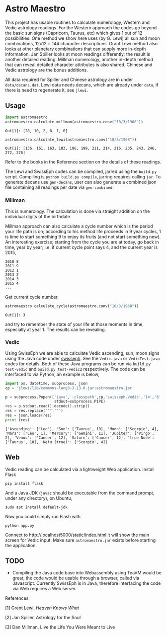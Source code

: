 # Astro Maestro

This project has usable routines to calculate numerology, Western and
Vedic astrology readings. For the Western approach the codes go beyond
the basic sun signs (Capricorn, Taurus, etc) which gives 1 out of 12
possibilities. One method we show here uses (by G. Lewi) all sun and
moon combinations, 12x12 = 144 character descriptions. Grant Lewi
method also looks at other planetary combinations that can supply more
in-depth information. Jan Spiller looks at moon readings differently;
the result is another detailed reading. Millman numerology, another
in-depth method that can reveal detailed character attributes is also
shared. Chinese and Vedic astrology are the bonus additions.

All data required for Spiller and Chinese astrology are in under
`data/decans.dat`.  Lewi data needs decans, which are already under
`data`, if there is need to regenerate it, see `jlewi`.

## Usage

```python
import astromaestro
astromaestro.calculate_millman(astromaestro.conv("10/3/1968"))
```

```text
Out[1]: [28, 10, 2, 8, 1, 0]
```

```python
astromaestro.calculate_lewi(astromaestro.conv("10/3/1968"))
```

```text
Out[1]: [136, 161, 163, 183, 196, 199, 211, 214, 216, 235, 243, 246, 272, 276]
```

Refer to the books in the Reference section on the details of these
readings.

The Lewi and SwissEph codes can be compiled, jarred using the
`build.py` script. Compiling is `python build.py compile`, jarring
requires calling `jar`. To generate decans use `gen-decans`, user can
also generate a combined json file containing all readings per date
via `gen-combined`.

### Millman

This is numerology. The calculation is done via straight addition on the
individual digits of the birthdate.

Millman approach can also calculate a cycle number which is the period
your life path is on; according to his method life proceeds in 9 year
cycles, 1 is time to start something 9 to enjoy its fruits (and not
start something new). An interesting exercise; starting from the cycle
you are at today, go back in time, year by year; i.e. if current cycle
point says 4, and the current year is 2015,

```
2010 8
2011 9
2012 1
2013 2
2014 3
2015 4
...
```

Get current cycle number,

```python
astromaestro.calculate_cycle(astromaestro.conv("10/3/1968"))
```

```text
Out[1]: 3
```

and try to remember the state of your life at those moments in
time, especially at year 1. The results can be revealing.

### Vedic

Using SwissEph we are able to calculate Vedic ascending, sun, moon
signs using the Java code under
[swisseph](jlewi/src/java/swisseph). See the `Vedic.java` or
`VedicTest.java` codes for details. Both of these Java programs can be
run via `build.py test-vedic` and `build.py test-vedic2`
respectively. The code can be interfaced to via Python, an example is
below,

```python
import os, datetime, subprocess, json
cp = 'jlewi/lib/commons-lang3-3.13.0.jar:astromaestro.jar'

p = subprocess.Popen(['java','-classpath',cp,'swisseph.Vedic','14','6','1946','11','40.70','-73.79','-5'],
                      stdout=subprocess.PIPE)
res = p.stdout.read().decode().strip()
res = res.replace("'",'"')
res = json.loads(res)
print (res)
```

```text
{'Ascending': ['Leo'], 'Sun': ['Taurus', 10], 'Moon': ['Scorpio', 4],
'Mars': ['Leo', 1], 'Mercury': ['Gemini', 11], 'Jupiter': ['Virgo',
2], 'Venus': ['Cancer', 12], 'Saturn': ['Cancer', 12], 'true Node':
['Taurus', 10], 'Ketu (true)': ['Scorpio', 4]}
```

## Web

Vedic reading can be calculated via a lightweight Web
application. Install Flask

```
pip install flask
```

And a Java JDK (`javac` should be executable from the command prompt,
under any directory), on Ubuntu,

```
sudo apt install default-jdk
```

Now you could simply run Flash with

```
python app.py
```

Connect to http://localhost5000/static/index.html it will show the
main screen for Vedic input. Make sure `astromaestro.jar` exists
before starting the application.

## TODO

- Compiling the Java code base into Webassembly using TeaVM would be
  great, the code would be usable through a browser, called via
  Javascript. Currently SwissEph is in Java, therefore interfacing the
  code via Web requires a Web server.


References

[1] Grant Lewi, *Heaven Knows What*

[2] Jan Spiller, Astrology for the Soul

[3] Dan Millman, Live the Life You Were Meant to Live

